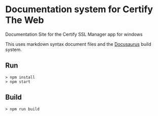 # Documentation system for Certify The Web
Documentation Site for the Certify SSL Manager app for windows

This uses markdown syntax document files and the [Docusaurus](https://docusaurus.io) build system.

## Run

```> cd /website
> npm install
> npm start
```

## Build
```
> npm run build
```
